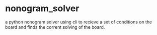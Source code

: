 # nonogram_solver
a python nonogram solver
using cli to recieve a set of conditions on the board 
and finds the corrent solving of the board.
